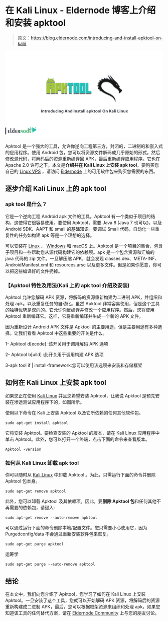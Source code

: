 # 在 Kali Linux - Eldernode 博客上介绍和安装 apktool

> 原文：<https://blog.eldernode.com/introducing-and-install-apktool-on-kali/>

![Introducing And Install apktool On Kali Linux](img/f567951ef79cdd5217a376e4d30e830f.png)

Apktool 是一个强大的工具，允许你逆向工程第三方，封闭的，二进制的和嵌入式的应用程序。使用 Android 包，您可以将资源文件解码成几乎原始的形式。然后修改源代码，将解码后的资源重新编译回 APK，最后重新编译应用程序。它也在 Apache 2.0 许可之下。本文是**介绍并在 Kali Linux 上安装 apk tool**。要购买您自己的 [Linux VPS](https://eldernode.com/linux-vps/) ，请访问 [Eldernode](https://eldernode.com/) 上的可用软件包来购买您需要的东西。

## **逐步介绍 Kali Linux 上的 apk tool**

### **apk tool 是什么？**

它是一个逆向工程 Android apk 文件的工具。Apktool 有一个类似于项目的结构，这使得它很容易使用。要使用 Apktool，需要 Java 8 (Java 7 也可以)，以及 Android SDK、AAPT 和 smali 的基础知识。要调试 Smali 代码，自动化一些重复性的任务如构建 apk 等是一个理想的选择。

可以安装在 [Linux](https://blog.eldernode.com/tag/linux/) 、 [Windows](https://eldernode.com/windows-vps/) 和 macOS 上。Apktool 是一个项目的集合，包含子项目和一些帮助您从源代码构建它的依赖项。apk 是一个包含资源和汇编的 java 代码的 zip 文件。一旦解压缩 APK，就会发现 classes.dex、META-INF、AndroidManifest.xml 和 resources.arsc 以及更多文件。但是如果你愿意，你可以把这些编译好的文件扔掉。

### **【Apktool 特性及用法(Kali 上的 apk tool 介绍及安装)**

Apktool 允许您解码 APK 资源，将解码的资源重新构建为二进制 APK，并组织和处理 apk。以及重复任务的自动化。虽然 Apktool 非常容易使用，但是这个工具的独特优势是双向的。它允许你反编译并修改一个应用程序。然后，您将使用 Apktool 重新编译它。这样，它将重新编译并生成一个新的 APK 文件。

因为重新设计 Android APK 文件是 Apktool 的主要用途，但是主要用途有多种选择。让我们看看 Apktool 中这些重要的开关是什么。

1- Apktool d[ecode] :该开关用于调用解码 APK 选项

2- Apktool b[uild] :此开关用于调用构建 APK 选项

3-apk tool if | install-framework:您可以使用该选项来安装和存储框架

## **如何在 Kali Linux 上安装 apk tool**

如果您正在使用 [Kali Linux](https://blog.eldernode.com/tag/linux/) 并且您希望安装 Apktool，让我说 Apktool 是预先安装在渗透测试应用程序下的，如图所示。

使用以下命令在 Kali 上安装 Apktool 以及它所依赖的任何其他软件包。

```
sudo apt-get install apktool
```

它将安装 Apktool。要检查安装的 Apktool 的版本，请在 Kali Linux 应用程序中单击 Apktool。此外，您可以打开一个终端，点击下面的命令来查看版本。

```
Apktool -version
```

### **如何从 Kali Linux** 卸载 apk tool

你可以随时从 [Kali Linux](https://blog.eldernode.com/install-and-configure-kali-linux-on-vps/) 中卸载 Apktool 。为此，只需运行下面的命令并删除 Apktool 包本身。

```
sudo apt-get remove apktool
```

此外，您可以卸载 Apktool 及其依赖项。因此，要**删除 Apktool 包**和任何其他不再需要的依赖包，请键入:

```
sudo apt-get remove --auto-remove apktool
```

可以通过运行下面的命令删除本地/配置文件。您只需要小心使用它，因为 Purgedconfig/data 不会通过重新安装软件包来恢复。

```
sudo apt-get purge apktool
```

运筹学

```
sudo apt-get purge --auto-remove apktool
```

## 结论

在本文中，我们向您介绍了 Apktool，您学习了如何在 Kali Linux 上安装 Apktool。一旦安装了这个工具，您就可以开始解码 APK 资源，将解码后的资源重新构建成二进制 APK，最后，您可以根据框架资源来组织和处理 apk。如果您知道该工具的任何替代方案，请在 [Eldernode Community](https://community.eldernode.com/) 上与您的朋友讨论。